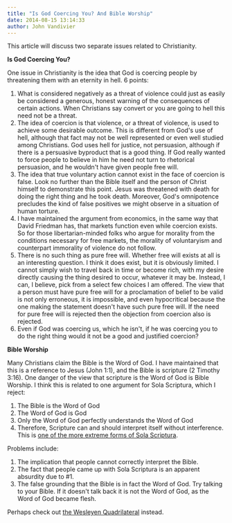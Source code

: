 ```yaml
---
title: "Is God Coercing You? And Bible Worship"
date: 2014-08-15 13:14:33
author: John Vandivier
---
```




This article will discuss two separate issues related to Christianity.

<strong>Is God Coercing You?</strong>

One issue in Christianity is the idea that God is coercing people by threatening them with an eternity in hell. 6 points:
<ol>
	<li>What is considered negatively as a threat of violence could just as easily be considered a generous, honest warning of the consequences of certain actions. When Christians say convert or you are going to hell this need not be a threat.</li>
	<li>The idea of coercion is that violence, or a threat of violence, is used to achieve some desirable outcome. This is different from God's use of hell, although that fact may not be well represented or even well studied among Christians. God uses hell for justice, not persuasion, although if there is a persuasive byproduct that is a good thing. If God really wanted to force people to believe in him he need not turn to rhetorical persuasion, and he wouldn't have given people free will.</li>
	<li>The idea that true voluntary action cannot exist in the face of coercion is false. Look no further than the Bible itself and the person of Christ himself to demonstrate this point. Jesus was threatened with death for doing the right thing and he took death. Moreover, God's omnipotence precludes the kind of false positives we might observe in a situation of human torture.</li>
	<li>I have maintained the argument from economics, in the same way that David Friedman has, that markets function even while coercion exists. So for those libertarian-minded folks who argue for morality from the conditions necessary for free markets, the morality of voluntaryism and counterpart immorality of violence do not follow.</li>
	<li>There is no such thing as pure free will. Whether free will exists at all is an interesting question. I think it does exist, but it is obviously limited. I cannot simply wish to travel back in time or become rich, with my desire directly causing the thing desired to occur, whatever it may be. Instead, I can, I believe, pick from a select few choices I am offered. The view that a person must have pure free will for a proclamation of belief to be valid is not only erroneous, it is impossible, and even hypocritical because the one making the statement doesn't have such pure free will. If the need for pure free will is rejected then the objection from coercion also is rejected.</li>
	<li>Even if God was coercing us, which he isn't, if he was coercing you to do the right thing would it not be a good and justified coercion?</li>
</ol>
<strong>Bible Worship</strong>

Many Christians claim the Bible is the Word of God. I have maintained that this is a reference to Jesus (John 1:1), and the Bible is scripture (2 Timothy 3:16). One danger of the view that scripture is the Word of God is Bible Worship. I think this is related to one argument for Sola Scriptura, which I reject:
<ol>
	<li>The Bible is the Word of God</li>
	<li>The Word of God is God</li>
	<li>Only the Word of God perfectly understands the Word of God</li>
	<li>Therefore, Scripture can and should interpret itself without interference. This is <a href=\"http://en.wikipedia.org/w/index.php?title=Sola_scriptura&amp;oldid=615836704\">one of the more extreme forms of Sola Scriptura</a>.</li>
</ol>
Problems include:
<ol>
	<li>The implication that people cannot correctly interpret the Bible.</li>
	<li>The fact that people came up with Sola Scriptura is an apparent absurdity due to #1.</li>
	<li>The false grounding that the Bible is in fact the Word of God. Try talking to your Bible. If it doesn't talk back it is not the Word of God, as the Word of God became flesh.</li>
</ol>
Perhaps check out <a href=\"http://en.wikipedia.org/w/index.php?title=Wesleyan_Quadrilateral&amp;oldid=609328991\">the Wesleyen Quadrilateral</a> instead.